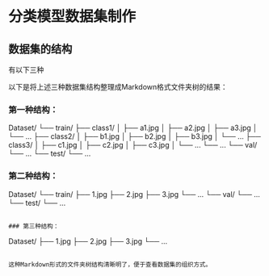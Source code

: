 # 分类模型数据集制作

## 数据集的结构
有以下三种

以下是将上述三种数据集结构整理成Markdown格式文件夹树的结果：

### 第一种结构：


Dataset/
└── train/
    ├── class1/
    │   ├── a1.jpg
    │   ├── a2.jpg
    │   ├── a3.jpg
    │   └── ...
    ├── class2/
    │   ├── b1.jpg
    │   ├── b2.jpg
    │   ├── b3.jpg
    │   └── ...
    ├── class3/
    │   ├── c1.jpg
    │   ├── c2.jpg
    │   ├── c3.jpg
    │   └── ...
    └── ...
└── val/
    └── ...
└── test/
    └── ...


### 第二种结构：


Dataset/
└── train/
    ├── 1.jpg
    ├── 2.jpg
    ├── 3.jpg
    └── ...
└── val/
    └── ...
└── test/
    └── ...
```

### 第三种结构：

```
Dataset/
├── 1.jpg
├── 2.jpg
├── 3.jpg
└── ...
```

这种Markdown形式的文件夹树结构清晰明了，便于查看数据集的组织方式。